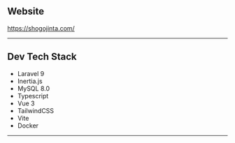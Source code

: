 ## Website
https://shogojinta.com/

---

## Dev Tech Stack

- Laravel 9
- Inertia.js
- MySQL 8.0
- Typescript
- Vue 3
- TailwindCSS
- Vite
- Docker

---
